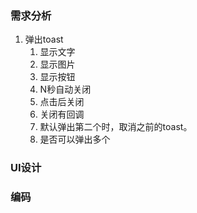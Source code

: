 ### 需求分析

1. 弹出toast
   1. 显示文字
   2. 显示图片
   3. 显示按钮
   4. N秒自动关闭
   5. 点击后关闭
   6. 关闭有回调
   7. 默认弹出第二个时，取消之前的toast。
   8. 是否可以弹出多个


### UI设计



### 编码
